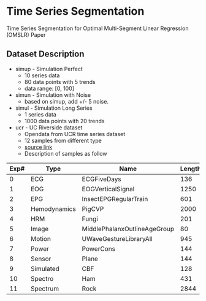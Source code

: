 # Time Series Segmentation

Time Series Segmentation for Optimal Multi-Segment Linear Regression (OMSLR) Paper

## Dataset Description

* simup - Simulation Perfect
  * 10 series data
  * 80 data points with 5 trends
  * data range: [0, 100]
* simun - Simulation with Noise
  * based on simup, add +/- 5 noise.
* simul - Simulation Long Series
  * 1 series data
  * 1000 data points with 20 trends
* ucr - UC Riverside dataset
	* Opendata from UCR time series dataset
	* 12 samples from different type
	* [source link](https://www.cs.ucr.edu/~eamonn/time_series_data_2018/)
	* Description of samples as follow

| Exp# | Type | Name | Length |
| --- | --- | --- | --- |
| 0 | ECG | ECGFiveDays | 136 |
| 1 | EOG | EOGVerticalSignal | 1250  |
| 2 | EPG | InsectEPGRegularTrain | 601 |
| 3 | Hemodynamics | PigCVP | 2000 |
| 4 | HRM | Fungi | 201 |
| 5 | Image | MiddlePhalanxOutlineAgeGroup | 80 |
| 6 | Motion | UWaveGestureLibraryAll | 945 |
| 7 | Power | PowerCons | 144 |
| 8 | Sensor | Plane | 144 |
| 9 | Simulated | CBF | 128 |
| 10 | Spectro | Ham | 431  |
| 11 | Spectrum | Rock | 2844 |

